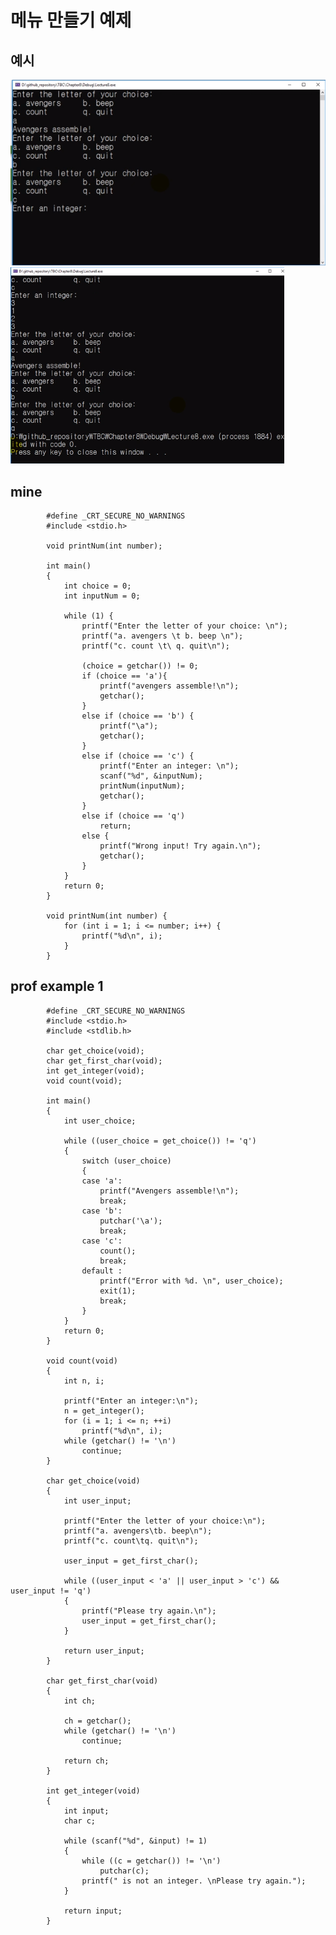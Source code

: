 # 메뉴 만들기 예제

## 예시

![](../images/chapter8/menu1.png)
![](../images/chapter8/menu2.png)

## mine

            #define _CRT_SECURE_NO_WARNINGS
            #include <stdio.h>

            void printNum(int number);

            int main()
            {
                int choice = 0;
                int inputNum = 0;

                while (1) {
                    printf("Enter the letter of your choice: \n");
                    printf("a. avengers \t b. beep \n");
                    printf("c. count \t\ q. quit\n");

                    (choice = getchar()) != 0;
                    if (choice == 'a'){
                        printf("avengers assemble!\n");
                        getchar();
                    }
                    else if (choice == 'b') {
                        printf("\a");
                        getchar();
                    }
                    else if (choice == 'c') {
                        printf("Enter an integer: \n");
                        scanf("%d", &inputNum);
                        printNum(inputNum);
                        getchar();
                    }
                    else if (choice == 'q')
                        return;
                    else {
                        printf("Wrong input! Try again.\n");
                        getchar();
                    }
                }
                return 0;
            }

            void printNum(int number) {
                for (int i = 1; i <= number; i++) {
                    printf("%d\n", i);
                }
            }

## prof example 1

            #define _CRT_SECURE_NO_WARNINGS
            #include <stdio.h>
            #include <stdlib.h>

            char get_choice(void);
            char get_first_char(void);
            int get_integer(void);
            void count(void);

            int main()
            {
                int user_choice;

                while ((user_choice = get_choice()) != 'q')
                {
                    switch (user_choice)
                    {
                    case 'a':
                        printf("Avengers assemble!\n");
                        break;
                    case 'b':
                        putchar('\a');
                        break;
                    case 'c':
                        count();
                        break;
                    default :
                        printf("Error with %d. \n", user_choice);
                        exit(1);
                        break;
                    }
                }
                return 0;
            }

            void count(void)
            {
                int n, i;

                printf("Enter an integer:\n");
                n = get_integer();
                for (i = 1; i <= n; ++i)
                    printf("%d\n", i);
                while (getchar() != '\n')
                    continue;
            }

            char get_choice(void)
            {
                int user_input;

                printf("Enter the letter of your choice:\n");
                printf("a. avengers\tb. beep\n");
                printf("c. count\tq. quit\n");

                user_input = get_first_char();

                while ((user_input < 'a' || user_input > 'c') && user_input != 'q')
                {
                    printf("Please try again.\n");
                    user_input = get_first_char();
                }

                return user_input;
            }

            char get_first_char(void)
            {
                int ch;

                ch = getchar();
                while (getchar() != '\n')
                    continue;

                return ch;
            }

            int get_integer(void)
            {
                int input;
                char c;

                while (scanf("%d", &input) != 1)
                {
                    while ((c = getchar()) != '\n')
                        putchar(c);
                    printf(" is not an integer. \nPlease try again.");
                }

                return input;
            }
